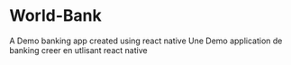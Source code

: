 # World-Bank
A Demo banking app created using react native
Une Demo application de banking creer en utlisant react native


